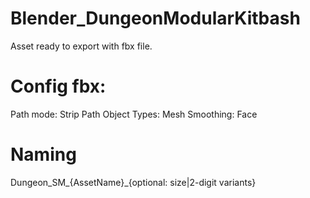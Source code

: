 # Blender_DungeonModularKitbash
Asset ready to export with fbx file.

# Config fbx:
Path mode: Strip Path
Object Types: Mesh
Smoothing: Face

# Naming
Dungeon_SM_{AssetName}_{optional: size|2-digit variants}
